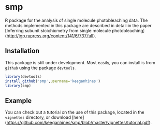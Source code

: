 smp
===

R package for the analysis of single molecule photobleaching data. The methods implemented in this package are described in detail in the paper [Inferring subunit stoichiometry from single molecule photobleaching] (http://jgp.rupress.org/content/141/6/737.full).

## Installation ##
This package is still under development. Most easily, you can install is from `github` using the package `devtools`.

```r
library(devtools)
install_github('smp',username='keeganhines')
library(smp)
```

## Example ## 
You can check out a tutorial on the use of this package, located in the `vignettes` directory, or download [here] (https://github.com/keeganhines/smp/blob/master/vignettes/tutorial.pdf).
